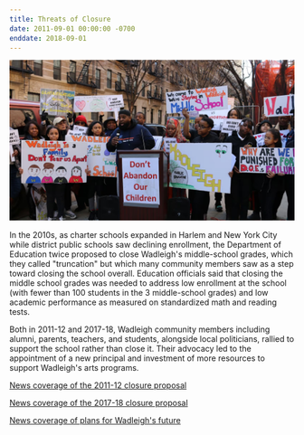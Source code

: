 ```yaml
---
title: Threats of Closure  
date: 2011-09-01 00:00:00 -0700
enddate: 2018-09-01 
---
```


![Wadleigh alumni, parents, students, and teachers rally in front of the school to oppose a 2018 proposal to close the middle school grades.](https://github.com/harlemeducationhistoryproject/wadleigh/blob/main/assets/timeline_img/RallyagainstClosure.jpg)

In the 2010s, as charter schools expanded in Harlem and New York City while district public schools saw declining enrollment, the Department of Education twice proposed to close Wadleigh's middle-school grades, which they called "truncation" but which many community members saw as a step toward closing the school overall. Education officials said that closing the middle school grades was needed to address low enrollment at the school (with fewer than 100 students in the 3 middle-school grades) and low academic performance as measured on standardized math and reading tests.

Both in 2011-12 and 2017-18, Wadleigh community members including alumni, parents, teachers, and students, alongside local politicians, rallied to support the school rather than close it. Their advocacy led to the appointment of a new principal and investment of more resources to support Wadleigh's arts programs.

[News coverage of the 2011-12 closure proposal](https://www.dnainfo.com/new-york/20120208/harlem/wadleigh-middle-school-will-not-close-as-planned-doe-announces/)

[News coverage of the 2017-18 closure proposal](https://www.chalkbeat.org/newyork/2018/4/23/21104862/wadleigh-middle-school-is-safe-for-now-after-harlem-community-rallied-to-stop-its-closure/#:~:text=Wadleigh%20middle%20school%20is%20safe%20%E2%80%94%20for%20now%20%E2%80%94%20after%20Harlem%20community,rallied%20to%20stop%20its%20closure&text=Supporters%20scored%20a%20partial%20victory,visual%20arts%20school%20in%20Harlem)

[News coverage of plans for Wadleigh's future](https://www.chalkbeat.org/newyork/2018/8/6/21105519/after-sparing-harlem-s-storied-wadleigh-middle-school-from-closure-richard-carranza-shakes-up-its-le/)
